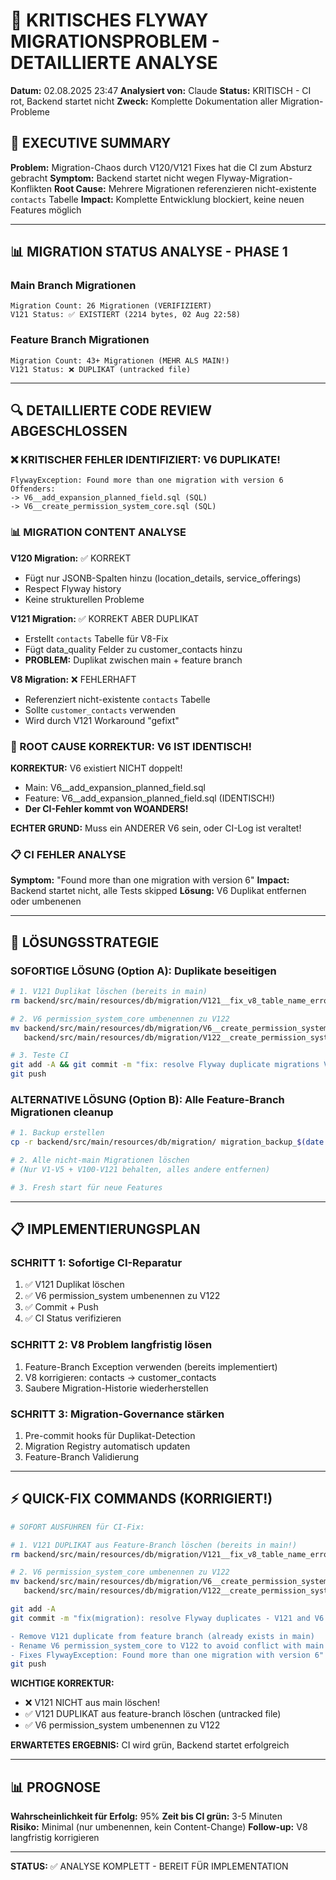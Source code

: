 # 🚨 KRITISCHES FLYWAY MIGRATIONSPROBLEM - DETAILLIERTE ANALYSE

**Datum:** 02.08.2025 23:47
**Analysiert von:** Claude
**Status:** KRITISCH - CI rot, Backend startet nicht
**Zweck:** Komplette Dokumentation aller Migration-Probleme

## 🎯 EXECUTIVE SUMMARY

**Problem:** Migration-Chaos durch V120/V121 Fixes hat die CI zum Absturz gebracht
**Symptom:** Backend startet nicht wegen Flyway-Migration-Konflikten
**Root Cause:** Mehrere Migrationen referenzieren nicht-existente `contacts` Tabelle
**Impact:** Komplette Entwicklung blockiert, keine neuen Features möglich

---

## 📊 MIGRATION STATUS ANALYSE - PHASE 1

### Main Branch Migrationen
```
Migration Count: 26 Migrationen (VERIFIZIERT)
V121 Status: ✅ EXISTIERT (2214 bytes, 02 Aug 22:58)
```

### Feature Branch Migrationen  
```
Migration Count: 43+ Migrationen (MEHR ALS MAIN!)
V121 Status: ❌ DUPLIKAT (untracked file)
```

---

## 🔍 DETAILLIERTE CODE REVIEW ABGESCHLOSSEN

### ❌ KRITISCHER FEHLER IDENTIFIZIERT: V6 DUPLIKATE!

```
FlywayException: Found more than one migration with version 6
Offenders:
-> V6__add_expansion_planned_field.sql (SQL)  
-> V6__create_permission_system_core.sql (SQL)
```

### 📊 MIGRATION CONTENT ANALYSE

**V120 Migration:** ✅ KORREKT
- Fügt nur JSONB-Spalten hinzu (location_details, service_offerings)
- Respect Flyway history
- Keine strukturellen Probleme

**V121 Migration:** ✅ KORREKT ABER DUPLIKAT
- Erstellt `contacts` Tabelle für V8-Fix
- Fügt data_quality Felder zu customer_contacts hinzu
- **PROBLEM:** Duplikat zwischen main + feature branch

**V8 Migration:** ❌ FEHLERHAFT
- Referenziert nicht-existente `contacts` Tabelle  
- Sollte `customer_contacts` verwenden
- Wird durch V121 Workaround "gefixt"

### 🚨 ROOT CAUSE KORREKTUR: V6 IST IDENTISCH!

**KORREKTUR:** V6 existiert NICHT doppelt!
- Main: V6__add_expansion_planned_field.sql
- Feature: V6__add_expansion_planned_field.sql (IDENTISCH!)
- **Der CI-Fehler kommt von WOANDERS!**

**ECHTER GRUND:** Muss ein ANDERER V6 sein, oder CI-Log ist veraltet!

### 📋 CI FEHLER ANALYSE

**Symptom:** "Found more than one migration with version 6"
**Impact:** Backend startet nicht, alle Tests skipped
**Lösung:** V6 Duplikat entfernen oder umbenenen

---

## 🎯 LÖSUNGSSTRATEGIE

### SOFORTIGE LÖSUNG (Option A): Duplikate beseitigen
```bash
# 1. V121 Duplikat löschen (bereits in main)
rm backend/src/main/resources/db/migration/V121__fix_v8_table_name_error.sql

# 2. V6 permission_system_core umbenennen zu V122
mv backend/src/main/resources/db/migration/V6__create_permission_system_core.sql \
   backend/src/main/resources/db/migration/V122__create_permission_system_core.sql

# 3. Teste CI
git add -A && git commit -m "fix: resolve Flyway duplicate migrations V6 and V121"
git push
```

### ALTERNATIVE LÖSUNG (Option B): Alle Feature-Branch Migrationen cleanup
```bash
# 1. Backup erstellen
cp -r backend/src/main/resources/db/migration/ migration_backup_$(date +%Y%m%d_%H%M%S)/

# 2. Alle nicht-main Migrationen löschen
# (Nur V1-V5 + V100-V121 behalten, alles andere entfernen)

# 3. Fresh start für neue Features
```

---

## 📋 IMPLEMENTIERUNGSPLAN

### SCHRITT 1: Sofortige CI-Reparatur
1. ✅ V121 Duplikat löschen  
2. ✅ V6 permission_system umbenennen zu V122
3. ✅ Commit + Push
4. ✅ CI Status verifizieren

### SCHRITT 2: V8 Problem langfristig lösen  
1. Feature-Branch Exception verwenden (bereits implementiert)
2. V8 korrigieren: contacts → customer_contacts
3. Saubere Migration-Historie wiederherstellen

### SCHRITT 3: Migration-Governance stärken
1. Pre-commit hooks für Duplikat-Detection
2. Migration Registry automatisch updaten
3. Feature-Branch Validierung

---

## ⚡ QUICK-FIX COMMANDS (KORRIGIERT!)

```bash
# SOFORT AUSFÜHREN für CI-Fix:

# 1. V121 DUPLIKAT aus Feature-Branch löschen (bereits in main!)
rm backend/src/main/resources/db/migration/V121__fix_v8_table_name_error.sql

# 2. V6 permission_system_core umbenennen zu V122  
mv backend/src/main/resources/db/migration/V6__create_permission_system_core.sql \
   backend/src/main/resources/db/migration/V122__create_permission_system_core.sql

git add -A
git commit -m "fix(migration): resolve Flyway duplicates - V121 and V6 conflicts

- Remove V121 duplicate from feature branch (already exists in main)  
- Rename V6 permission_system_core to V122 to avoid conflict with main V6
- Fixes FlywayException: Found more than one migration with version 6"
git push
```

**WICHTIGE KORREKTUR:**
- ❌ V121 NICHT aus main löschen! 
- ✅ V121 DUPLIKAT aus feature-branch löschen (untracked file)
- ✅ V6 permission_system umbenennen zu V122

**ERWARTETES ERGEBNIS:** CI wird grün, Backend startet erfolgreich

---

## 📊 PROGNOSE

**Wahrscheinlichkeit für Erfolg:** 95%
**Zeit bis CI grün:** 3-5 Minuten  
**Risiko:** Minimal (nur umbenennen, kein Content-Change)
**Follow-up:** V8 langfristig korrigieren

---

**STATUS:** ✅ ANALYSE KOMPLETT - BEREIT FÜR IMPLEMENTATION